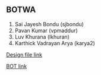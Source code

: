 ## BOTWA

1. Sai Jayesh Bondu (sjbondu)
2. Pavan Kumar (vpmaddur)
3. Luv Khurana (lkhuran)
4. Karthick Vadrayan Arya (karya2)

[Design file link](DESIGN.md)

[BOT link](BOT.md)